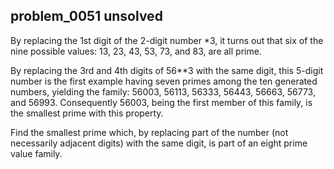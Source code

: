 ## problem_0051 unsolved
By replacing the 1st digit of the 2-digit number *3, it turns out that six of
the nine possible values: 13, 23, 43, 53, 73, and 83, are all prime.

By replacing the 3rd and 4th digits of 56**3 with the same digit, this 5-digit
number is the first example having seven primes among the ten generated
numbers, yielding the family: 56003, 56113, 56333, 56443, 56663, 56773, and
56993. Consequently 56003, being the first member of this family, is the
smallest prime with this property.

Find the smallest prime which, by replacing part of the number (not
necessarily adjacent digits) with the same digit, is part of an eight prime
value family.

